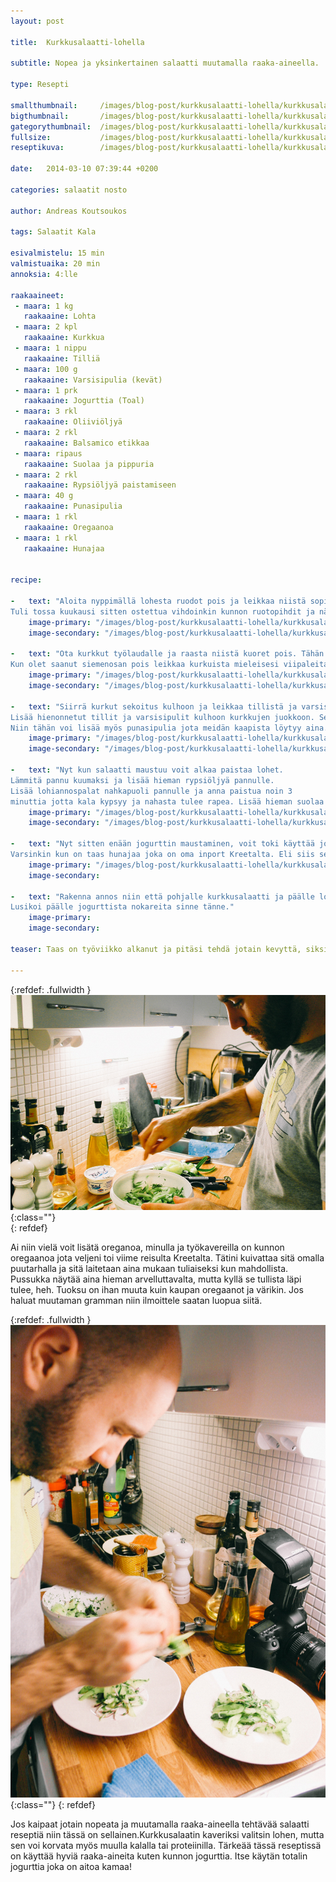 ```yaml
---
layout: post

title:	Kurkkusalaatti-lohella

subtitle: Nopea ja yksinkertainen salaatti muutamalla raaka-aineella.

type: Resepti 

smallthumbnail: 	/images/blog-post/kurkkusalaatti-lohella/kurkkusalaatti-lohella-150.jpg
bigthumbnail:		/images/blog-post/kurkkusalaatti-lohella/kurkkusalaatti-lohella-700.jpg
gategorythumbnail: 	/images/blog-post/kurkkusalaatti-lohella/kurkkusalaatti-lohella-450.jpg
fullsize: 			/images/blog-post/kurkkusalaatti-lohella/kurkkusalaatti-lohella-fullsize.jpg
reseptikuva:		/images/blog-post/kurkkusalaatti-lohella/kurkkusalaatti-lohella-1000.jpg

date:	2014-03-10 07:39:44 +0200

categories: salaatit nosto

author: Andreas Koutsoukos

tags: Salaatit Kala

esivalmistelu: 15 min
valmistuaika: 20 min
annoksia: 4:lle

raakaaineet:
 - maara: 1 kg	
   raakaaine: Lohta
 - maara: 2 kpl	
   raakaaine: Kurkkua  
 - maara: 1 nippu	
   raakaaine: Tilliä
 - maara: 100 g	
   raakaaine: Varsisipulia (kevät)
 - maara: 1 prk	
   raakaaine: Jogurttia (Toal)
 - maara: 3 rkl	
   raakaaine: Oliiviöljyä
 - maara: 2 rkl	
   raakaaine: Balsamico etikkaa
 - maara: ripaus	
   raakaaine: Suolaa ja pippuria
 - maara: 2 rkl	
   raakaaine: Rypsiöljyä paistamiseen
 - maara: 40 g	
   raakaaine: Punasipulia
 - maara: 1 rkl	
   raakaaine: Oregaanoa
 - maara: 1 rkl	
   raakaaine: Hunajaa
   
   
recipe:

-   text: "Aloita nyppimällä lohesta ruodot pois ja leikkaa niistä sopivan kokoisia annospaloja.
Tuli tossa kuukausi sitten ostettua vihdoinkin kunnon ruotopihdit ja nämä ovat kyllä toiminneet hyvin. Panostakaa siis hyviin ruoanlaitto välineisiin niin hommat sujuu paremmin ja tehokkaammin."
    image-primary: "/images/blog-post/kurkkusalaatti-lohella/kurkkusalaatti-lohella-blogpost-13.jpg"
    image-secondary: "/images/blog-post/kurkkusalaatti-lohella/kurkkusalaatti-lohella-blogpost-14.jpg"

-   text: "Ota kurkkut työlaudalle ja raasta niistä kuoret pois. Tähän aikaa vuodesta kuoret on kovia joten ne voi kuoria ronskisti pois. Kaavi kurkusta keski siemenosa pois, käytin itse tähän tuliaiseksi saatua pallorautaa joka on kätevä työkalu.
Kun olet saanut siemenosan pois leikkaa kurkuista mieleisesi viipaleita. Itse leikkasin hieman vinottain ne kuten kuvasta näkee."
    image-primary: "/images/blog-post/kurkkusalaatti-lohella/kurkkusalaatti-lohella-blogpost.jpg"
    image-secondary: "/images/blog-post/kurkkusalaatti-lohella/kurkkusalaatti-lohella-blogpost-16.jpg"
    
-   text: "Siirrä kurkut sekoitus kulhoon ja leikkaa tillistä ja varsisipulista hienoa silppua.
Lisää hienonnetut tillit ja varsisipulit kulhoon kurkkujen juokkoon. Sekoita ja lisää oliviöljy, etikka, suola ja pippuri.
Niin tähän voi lisää myös punasipulia jota meidän kaapista löytyy aina. Eli viipaloi punasipuli ohueksi suikaleeksi ja lisää kulhoon kurkkujen ja mausteiden kera."
    image-primary: "/images/blog-post/kurkkusalaatti-lohella/kurkkusalaatti-lohella-blogpost-3.jpg"
    image-secondary: "/images/blog-post/kurkkusalaatti-lohella/kurkkusalaatti-lohella-blogpost-4.jpg"

-   text: "Nyt kun salaatti maustuu voit alkaa paistaa lohet.
Lämmitä pannu kuumaksi ja lisää hieman rypsiöljyä pannulle.
Lisää lohiannospalat nahkapuoli pannulle ja anna paistua noin 3 
minuttia jotta kala kypsyy ja nahasta tulee rapea. Lisää hieman suolaa ja pippuria pinnalle. Käännä lohi ja paista noin 2-3 minuuttia riippuen palan koosta.  Kun lohet on paistettu nosta ne leikkulaudalle hieman lepäämään."
    image-primary: "/images/blog-post/kurkkusalaatti-lohella/kurkkusalaatti-lohella-blogpost-6.jpg"
    image-secondary: "/images/blog-post/kurkkusalaatti-lohella/kurkkusalaatti-lohella-blogpost-9.jpg"
    
-   text: "Nyt sitten enään jogurttin maustaminen, voit toki käyttää jogurttia ihan sellaisenaan. Itse tykkään maustaa sitä aina hieman.
Varsinkin kun on taas hunajaa joka on oma inport Kreetalta. Eli siis sekoita 1 rkl oliviiöljyä jogurttiin ja lisää makusi mukaan hunajaa sekä austa hieman suoalla."
    image-primary: "/images/blog-post/kurkkusalaatti-lohella/kurkkusalaatti-lohella-blogpost-8.jpg"
    image-secondary: 

-   text: "Rakenna annos niin että pohjalle kurkkusalaatti ja päälle lohi.
Lusikoi päälle jogurttista nokareita sinne tänne."
    image-primary: 
    image-secondary: 

teaser: Taas on työviikko alkanut ja pitäsi tehdä jotain kevyttä, siksi että tän kaverin maha on hieman turvoksissa viikonlopusta :) Avasin pinterestin ja laittelin hakuun salad sieltä sitten tupsahti kurkkusalaatti josta tuli inspiraatio tähän reseptiin. Siinä reseptissä jogurtti oli sekoitettu keskenään sekaan mutta itse en tehnyt sitä, ulkonäkö kysymys siis. Kävimme kaupassa avovaimoni kanssa ja ostimme tarvittavat raaka-aineet joita tähän tuli hyvin vähän kun kaapissa oli jo valmiiksi puolet tavaroista. Kaupassa oli juuri sopivasti lohi tarjouksessa ja vieläpä ilmaisella käsittelyllä, joten pääsin todella helpolla tälläkertaa kun ei tarvinnut kuin nyppiä ruodot pois. Kotona ei oikeastaan tarvinut kuin siivota hieman keittiötä ja ryhtyä väsäämään reseptiä.  

---
```


{:refdef: .fullwidth }
![image-title-here](/images/blog-post/kurkkusalaatti-lohella/kurkkusalaatti-lohella-blogpost-2.jpg){:class=""}	
{: refdef}

<section>
<p>
Ai niin vielä voit lisätä oreganoa, minulla ja työkavereilla on kunnon oregaanoa jota veljeni toi viime reisulta Kreetalta.
Tätini kuivattaa sitä omalla puutarhalla ja sitä laitetaan aina mukaan tuliaiseksi kun mahdollista. Pussukka näytää aina hieman arvelluttavalta, mutta kyllä se tullista läpi tulee, heh. Tuoksu on ihan muuta kuin kaupan oregaanot ja värikin. Jos haluat muutaman gramman niin ilmoittele saatan luopua siitä.
</p>
</section>

{:refdef: .fullwidth }	
![image-title-here](/images/blog-post/kurkkusalaatti-lohella/kurkkusalaatti-lohella-blogpost-12.jpg){:class=""}	
{: refdef}

<section>
<p>
Jos kaipaat jotain nopeata ja muutamalla raaka-aineella tehtävää salaatti reseptiä niin tässä on sellainen.Kurkkusalaatin kaveriksi valitsin lohen, mutta sen voi korvata myös muulla kalalla tai proteiinilla.  Tärkeää tässä reseptissä on käyttää hyviä raaka-aineita kuten kunnon jogurttia. Itse käytän totalin jogurttia joka on aitoa kamaa! 
</p>
</section>
